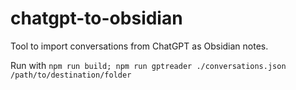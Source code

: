 # chatgpt-to-obsidian
Tool to import conversations from ChatGPT as Obsidian notes.

Run with `npm run build; npm run gptreader ./conversations.json /path/to/destination/folder`
